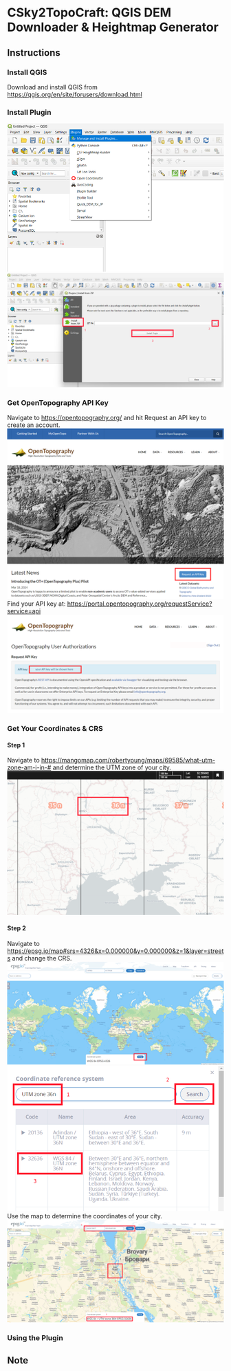 # CSky2TopoCraft: QGIS DEM Downloader & Heightmap Generator



## Instructions

### Install QGIS
Download and install QGIS from https://qgis.org/en/site/forusers/download.html
### Install Plugin
![maiplugin](images/maiplugin.png)
![insfromzip](images/insfromzip.png)
### Get OpenTopography API Key
Navigate to https://opentopography.org/ and hit Request an API key to create an account.
![otrequestapikey](images/otrequestapikey.png)
Find your API key at: https://portal.opentopography.org/requestService?service=api
![otapikey](images/otapikey.png)
### Get Your Coordinates & CRS
#### Step 1
Navigate to https://mangomap.com/robertyoung/maps/69585/what-utm-zone-am-i-in-# and determine the UTM zone of your city.
![findutm](images/findutm.png)
#### Step 2
Navigate to https://epsg.io/map#srs=4326&x=0.000000&y=0.000000&z=1&layer=streets and change the CRS.
![changecrs](images/epsgchangecrs.png)
![epsgselectcrs](images/epsgselectcrs.png)
Use the map to determine the coordinates of your city.
![findcoord](images/findcoord.png)
### Using the Plugin
## Note

